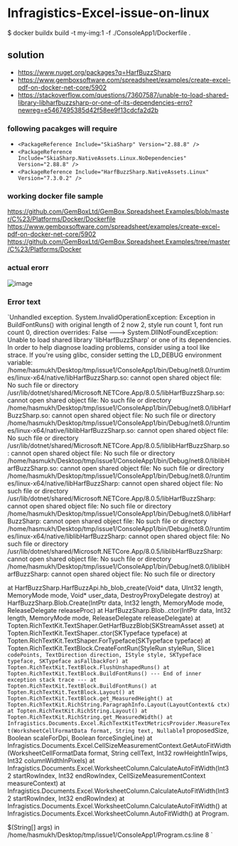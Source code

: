 # Infragistics-Excel-issue-on-linux

$ docker buildx build -t my-img:1 -f ./ConsoleApp1/Dockerfile .

## solution
* https://www.nuget.org/packages?q=HarfBuzzSharp
* https://www.gemboxsoftware.com/spreadsheet/examples/create-excel-pdf-on-docker-net-core/5902
* https://stackoverflow.com/questions/73607587/unable-to-load-shared-library-libharfbuzzsharp-or-one-of-its-dependencies-erro?newreg=e5467495385d42f58ee9f13cdcfa2d2b

### following pacakges will require
* `<PackageReference Include="SkiaSharp" Version="2.88.8" />`
* `<PackageReference Include="SkiaSharp.NativeAssets.Linux.NoDependencies" Version="2.88.8" />`
* `<PackageReference Include="HarfBuzzSharp.NativeAssets.Linux" Version="7.3.0.2" />`

### working docker file sample
https://github.com/GemBoxLtd/GemBox.Spreadsheet.Examples/blob/master/C%23/Platforms/Docker/Dockerfile
https://www.gemboxsoftware.com/spreadsheet/examples/create-excel-pdf-on-docker-net-core/5902
https://github.com/GemBoxLtd/GemBox.Spreadsheet.Examples/tree/master/C%23/Platforms/Docker
### actual erorr

![image](https://github.com/user-attachments/assets/0f1d413d-64e6-4e41-9659-2ee00f696a86)

### Error text
`Unhandled exception. System.InvalidOperationException: Exception in BuildFontRuns() with original length of 2 now 2, style run count 1, font run count 0, direction overrides: False
 ---> System.DllNotFoundException: Unable to load shared library 'libHarfBuzzSharp' or one of its dependencies. In order to help diagnose loading problems, consider using a tool like strace. If you're using glibc, consider setting the LD_DEBUG environment variable: 
/home/hasmukh/Desktop/tmp/issue1/ConsoleApp1/bin/Debug/net8.0/runtimes/linux-x64/native/libHarfBuzzSharp.so: cannot open shared object file: No such file or directory
/usr/lib/dotnet/shared/Microsoft.NETCore.App/8.0.5/libHarfBuzzSharp.so: cannot open shared object file: No such file or directory
/home/hasmukh/Desktop/tmp/issue1/ConsoleApp1/bin/Debug/net8.0/libHarfBuzzSharp.so: cannot open shared object file: No such file or directory
/home/hasmukh/Desktop/tmp/issue1/ConsoleApp1/bin/Debug/net8.0/runtimes/linux-x64/native/liblibHarfBuzzSharp.so: cannot open shared object file: No such file or directory
/usr/lib/dotnet/shared/Microsoft.NETCore.App/8.0.5/liblibHarfBuzzSharp.so: cannot open shared object file: No such file or directory
/home/hasmukh/Desktop/tmp/issue1/ConsoleApp1/bin/Debug/net8.0/liblibHarfBuzzSharp.so: cannot open shared object file: No such file or directory
/home/hasmukh/Desktop/tmp/issue1/ConsoleApp1/bin/Debug/net8.0/runtimes/linux-x64/native/libHarfBuzzSharp: cannot open shared object file: No such file or directory
/usr/lib/dotnet/shared/Microsoft.NETCore.App/8.0.5/libHarfBuzzSharp: cannot open shared object file: No such file or directory
/home/hasmukh/Desktop/tmp/issue1/ConsoleApp1/bin/Debug/net8.0/libHarfBuzzSharp: cannot open shared object file: No such file or directory
/home/hasmukh/Desktop/tmp/issue1/ConsoleApp1/bin/Debug/net8.0/runtimes/linux-x64/native/liblibHarfBuzzSharp: cannot open shared object file: No such file or directory
/usr/lib/dotnet/shared/Microsoft.NETCore.App/8.0.5/liblibHarfBuzzSharp: cannot open shared object file: No such file or directory
/home/hasmukh/Desktop/tmp/issue1/ConsoleApp1/bin/Debug/net8.0/liblibHarfBuzzSharp: cannot open shared object file: No such file or directory

   at HarfBuzzSharp.HarfBuzzApi.hb_blob_create(Void* data, UInt32 length, MemoryMode mode, Void* user_data, DestroyProxyDelegate destroy)
   at HarfBuzzSharp.Blob.Create(IntPtr data, Int32 length, MemoryMode mode, ReleaseDelegate releaseProc)
   at HarfBuzzSharp.Blob..ctor(IntPtr data, Int32 length, MemoryMode mode, ReleaseDelegate releaseDelegate)
   at Topten.RichTextKit.TextShaper.GetHarfBuzzBlob(SKStreamAsset asset)
   at Topten.RichTextKit.TextShaper..ctor(SKTypeface typeface)
   at Topten.RichTextKit.TextShaper.ForTypeface(SKTypeface typeface)
   at Topten.RichTextKit.TextBlock.CreateFontRun(StyleRun styleRun, Slice`1 codePoints, TextDirection direction, IStyle style, SKTypeface typeface, SKTypeface asFallbackFor)
   at Topten.RichTextKit.TextBlock.FlushUnshapedRuns()
   at Topten.RichTextKit.TextBlock.BuildFontRuns()
   --- End of inner exception stack trace ---
   at Topten.RichTextKit.TextBlock.BuildFontRuns()
   at Topten.RichTextKit.TextBlock.Layout()
   at Topten.RichTextKit.TextBlock.get_MeasuredHeight()
   at Topten.RichTextKit.RichString.ParagraphInfo.Layout(LayoutContext& ctx)
   at Topten.RichTextKit.RichString.Layout()
   at Topten.RichTextKit.RichString.get_MeasuredWidth()
   at Infragistics.Documents.Excel.RichTextKitTextMetricsProvider.MeasureText(WorksheetCellFormatData format, String text, Nullable`1 proposedSize, Boolean scaleForDpi, Boolean forceSingleLine)
   at Infragistics.Documents.Excel.CellSizeMeasurementContext.GetAutoFitWidth(WorksheetCellFormatData format, String cellText, Int32 rowHeightInTwips, Int32 columnWidthInPixels)
   at Infragistics.Documents.Excel.WorksheetColumn.CalculateAutoFitWidth(Int32 startRowIndex, Int32 endRowIndex, CellSizeMeasurementContext measureContext)
   at Infragistics.Documents.Excel.WorksheetColumn.CalculateAutoFitWidth(Int32 startRowIndex, Int32 endRowIndex)
   at Infragistics.Documents.Excel.WorksheetColumn.CalculateAutoFitWidth()
   at Infragistics.Documents.Excel.WorksheetColumn.AutoFitWidth()
   at Program.<Main>$(String[] args) in /home/hasmukh/Desktop/tmp/issue1/ConsoleApp1/Program.cs:line 8
`
